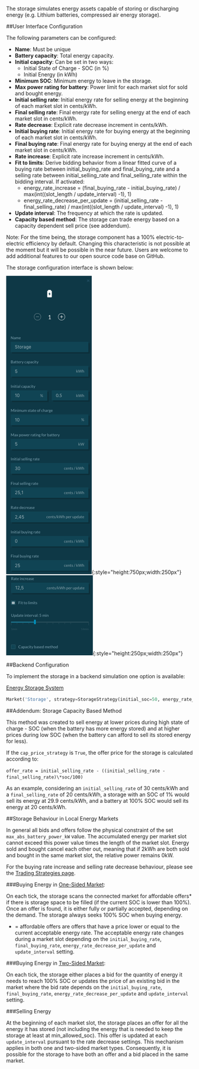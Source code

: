 The storage simulates energy assets capable of storing or discharging energy (e.g. Lithium batteries, compressed air energy storage).

##User Interface Configuration

The following parameters can be configured:

*   **Name**: Must be unique
*   **Battery capacity**: Total energy capacity.
*   **Initial capacity**: Can be set in two ways:
    *   Initial State of Charge - SOC (in %)
    *   Initial Energy (in kWh)
*   **Minimum SOC**: Minimum energy to leave in the storage.
*   **Max power rating for battery**: Power limit for each market slot for sold and bought energy.
*   **Initial selling rate**: Initial energy rate for selling energy at the beginning of each market slot in cents/kWh.
*   **Final selling rate**: Final energy rate for selling energy at the end of each market slot in cents/kWh.
*   **Rate decrease**: Explicit rate decrease increment in cents/kWh.
*   **Initial buying rate**: Initial energy rate for buying energy at the beginning of each market slot in cents/kWh.
*   **Final buying rate**: Final energy rate for buying energy at the end of each market slot in cents/kWh.
*   **Rate increase**: Explicit rate increase increment in cents/kWh.
*   **Fit to limits**: Derive bidding behavior from a linear fitted curve of a buying rate between initial_buying_rate and final_buying_rate and a selling rate between initial_selling_rate and final_selling_rate within the bidding interval. If activated:
    *   energy_rate_increase = (final_buying_rate - initial_buying_rate) / max(int((slot_length / update_interval) -1), 1)
    *   energy_rate_decrease_per_update = (initial_selling_rate - final_selling_rate) / max(int((slot_length / update_interval) -1), 1)
*   **Update interval**: The frequency at which the rate is updated.
*   **Capacity based method**: The storage can trade energy based on a capacity dependent sell price (see addendum).

Note: For the time being, the storage component has a 100% electric-to-electric efficiency by default. Changing this characteristic is not possible at the moment but it will be possible in the near future. Users are welcome to add additional features to our open source code base on GitHub.

The storage configuration interface is shown below:

![alt_text](img/model-storage-1.png){:style="height:750px;width:250px"}
![alt_text](img/model-storage-2.png){:style="height:250px;width:250px"}


##Backend Configuration

To implement the storage in a backend simulation one option is available:

[Energy Storage System](https://github.com/gridsingularity/gsy-e/blob/master/src/gsy_e/models/strategy/storage.py)


```python
Market('Storage', strategy=StorageStrategy(initial_soc=50, energy_rate_decrease_per_update=3, battery_capacity_kWh=1.2, max_abs_battery_power_kW=5, final_buying_rate=16.99, final_selling_rate= 17.01)))
```


##Addendum: Storage Capacity Based Method

This method was created to sell energy at lower prices during high state of charge - SOC (when the battery has more energy stored) and at higher prices during low SOC (when the battery can afford to sell its stored energy for less).

If the `cap_price_strategy` is `True`, the offer price for the storage is calculated according to:

`offer_rate = initial_selling_rate - ((initial_selling_rate - final_selling_rate)\*soc/100)`

As an example, considering an `initial_selling_rate` of 30 cents/kWh and a `final_selling_rate` of 20 cents/kWh, a storage with an SOC of 1% would sell its energy at 29.9 cents/kWh, and a battery at 100% SOC would sell its energy at 20 cents/kWh.

##Storage Behaviour in Local Energy Markets

In general all bids and offers follow the physical constraint of the set `max_abs_battery_power_kW` value. The accumulated energy per market slot cannot exceed this power value times the length of the market slot. Energy sold and bought cancel each other out, meaning that if 2kWh are both sold and bought in the same market slot, the relative power remains 0kW.

For the buying rate increase and selling rate decrease behaviour, please see the [Trading Strategies page](default-trading-strategy.md).

###Buying Energy in [One-Sided Market](one-sided-pay-as-offer.md):

On each tick, the storage scans the connected market for affordable offers* if there is storage space to be filled (if the current SOC is lower than 100%). Once an offer is found, it is either fully or partially accepted, depending on the demand. The storage always seeks 100% SOC when buying energy.

* = affordable offers are offers that have a price lower or equal to the current acceptable energy rate. The acceptable energy rate changes during a market slot depending on the `initial_buying_rate`, `final_buying_rate`, `energy_rate_decrease_per_update` and `update_interval` setting.

###Buying Energy in [Two-Sided Market](two-sided-pay-as-bid.md):

On each tick, the storage either places a bid for the quantity of energy it needs to reach 100% SOC or updates the price of an existing bid in the market where the bid rate depends on the `initial_buying_rate`, `final_buying_rate`, `energy_rate_decrease_per_update` and `update_interval` setting.

###Selling Energy

At the beginning of each market slot, the storage places an offer for all the energy it has stored (not including the energy that is needed to keep the storage at least at min_allowed_soc). This offer is updated at each `update_interval` pursuant to the rate decrease settings. This mechanism applies in both one and two-sided market types. Consequently, it is possible for the storage to have both an offer and a bid placed in the same market.
